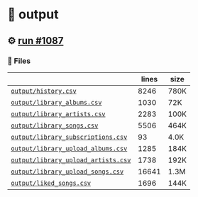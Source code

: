 # 📝  output 

## ⚙️ [run #1087](https://github.com/jwenerd/ytm-dl/actions/runs/8904076965)

### 📁 Files

|                                                                         |lines|size|
|-------------------------------------------------------------------------|-----|----|
|[`output/history.csv` ](output/history.csv)                              |8246 |780K|
|[`output/library_albums.csv` ](output/library_albums.csv)                |1030 |72K |
|[`output/library_artists.csv` ](output/library_artists.csv)              |2283 |100K|
|[`output/library_songs.csv` ](output/library_songs.csv)                  |5506 |464K|
|[`output/library_subscriptions.csv` ](output/library_subscriptions.csv)  |93   |4.0K|
|[`output/library_upload_albums.csv` ](output/library_upload_albums.csv)  |1285 |184K|
|[`output/library_upload_artists.csv` ](output/library_upload_artists.csv)|1738 |192K|
|[`output/library_upload_songs.csv` ](output/library_upload_songs.csv)    |16641|1.3M|
|[`output/liked_songs.csv` ](output/liked_songs.csv)                      |1696 |144K|